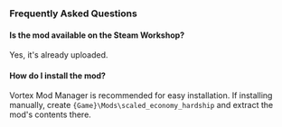 ### Frequently Asked Questions

#### Is the mod available on the Steam Workshop?

Yes, it's already uploaded.

#### How do I install the mod?

Vortex Mod Manager is recommended for easy installation. If installing manually, create `{Game}\Mods\scaled_economy_hardship` and extract the mod's contents there.
